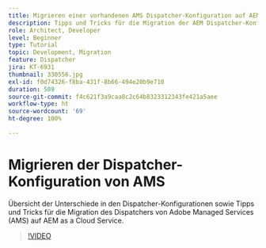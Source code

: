 ```yaml
---
title: Migrieren einer vorhandenen AMS Dispatcher-Konfiguration auf AEM as a Cloud Service
description: Tipps und Tricks für die Migration der AEM Dispatcher-Konfiguration von Adobe Managed Services (AMS) zu AEM as a Cloud Service.
role: Architect, Developer
level: Beginner
type: Tutorial
topic: Development, Migration
feature: Dispatcher
jira: KT-6931
thumbnail: 330556.jpg
exl-id: f0d74326-f8ba-431f-8b66-494e20b9e710
duration: 509
source-git-commit: f4c621f3a9caa8c2c64b8323312343fe421a5aee
workflow-type: ht
source-wordcount: '69'
ht-degree: 100%

---
```


# Migrieren der Dispatcher-Konfiguration von AMS

Übersicht der Unterschiede in den Dispatcher-Konfigurationen sowie Tipps und Tricks für die Migration des Dispatchers von Adobe Managed Services (AMS) auf AEM as a Cloud Service.

>[!VIDEO](https://video.tv.adobe.com/v/330556?quality=12&learn=on)
